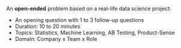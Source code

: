 An **open-ended** problem based on a real-life data science project:
- An opening question with 1 to 3 follow-up questions
- Duration: 10 to 20 minutes
- Topics: Statistics, Machine Learning, AB Testing, Product-Sense
- Domain: Company x Team x Role